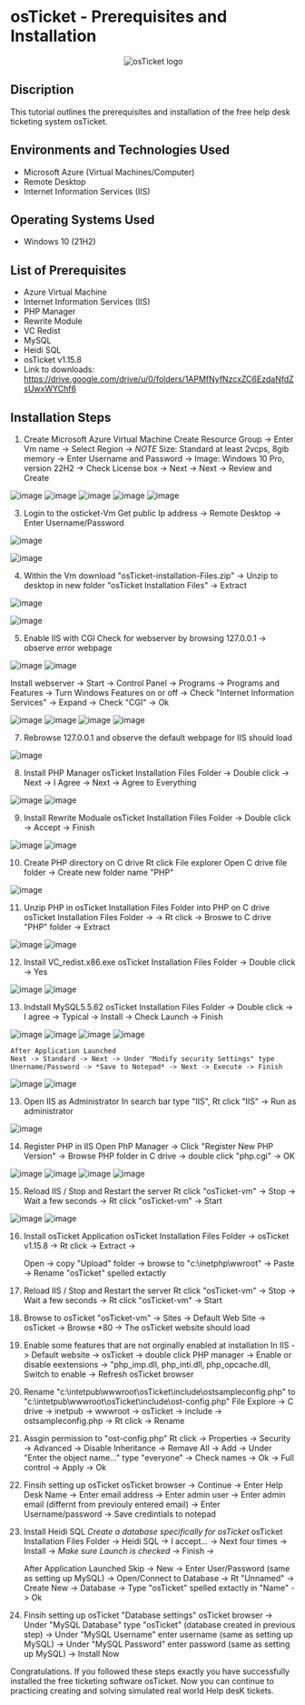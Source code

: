 <h1>osTicket - Prerequisites and Installation</h1>
<p align="center">
<img src="https://i.imgur.com/Clzj7Xs.png" alt="osTicket logo"/>
</p>

<h2>Discription </h2>

This tutorial outlines the prerequisites and installation of the free help desk ticketing system osTicket.<br />

<h2>Environments and Technologies Used</h2>

- Microsoft Azure (Virtual Machines/Computer)
- Remote Desktop
- Internet Information Services (IIS)

<h2>Operating Systems Used </h2>

- Windows 10</b> (21H2)

<h2>List of Prerequisites</h2>

- Azure Virtual Machine
- Internet Information Services (IIS)
- PHP Manager
- Rewrite Module
- VC Redist
- MySQL
- Heidi SQL
- osTicket v1.15.8
- Link to downloads: https://drive.google.com/drive/u/0/folders/1APMfNyfNzcxZC6EzdaNfdZsUwxWYChf6


<h2>Installation Steps</h2>

1. Create Microsoft Azure Virtual Machine
   Create Resource Group -> Enter Vm name -> Select Region -> *NOTE* Size: Standard at least 2vcps,  8gib memory -> Enter Username and Password -> Image: Windows 10 Pro, version 22H2 -> Check
   License box -> Next -> Next -> Review and Create
   
![image](https://github.com/user-attachments/assets/9cb237c3-6697-484c-9e0f-ee614a364e0d)
![image](https://github.com/user-attachments/assets/8cbff11c-ba51-4a95-8463-b4bc988cc181)
![image](https://github.com/user-attachments/assets/a37a11a0-2111-4a22-a556-4348b22aa72c)
![image](https://github.com/user-attachments/assets/a1707ac4-9016-4e69-a393-fa0f151759e4)
![image](https://github.com/user-attachments/assets/f97859cb-d393-4ea9-83f8-27d4aa721b11)

3. Login  to the osticket-Vm
   Get public Ip address -> Remote Desktop -> Enter Username/Password

![image](https://github.com/user-attachments/assets/7cfc5936-8abf-407e-b10b-f896f5d0c434)

![image](https://github.com/user-attachments/assets/6c574e4c-84d4-4f5a-8211-14696f62d759)

4. Within the Vm download "osTicket-installation-Files.zip" -> Unzip to desktop in new folder "osTicket Installation Files" -> Extract

![image](https://github.com/user-attachments/assets/41c20a8d-68d0-4e3a-a47c-465ce2c7efa3)

![image](https://github.com/user-attachments/assets/2b9b48c0-1628-4f82-a3e0-cf4791e331e7)

5. Enable IIS with CGI
   Check for webserver by browsing 127.0.0.1 -> observe error webpage
   
![image](https://github.com/user-attachments/assets/242180c7-4e08-4557-87a5-a6e4ffcbf56c)
![image](https://github.com/user-attachments/assets/75955188-d47a-4df2-a7a7-1fa7f10efbd7)

   Install webserver -> Start -> Control Panel -> Programs -> Programs and Features -> Turn Windows Features on or off -> Check "Internet Information Services" -> Expand -> Check "CGI" -> Ok

![image](https://github.com/user-attachments/assets/9682ce29-751a-4c25-92c4-07a44768fb87)
![image](https://github.com/user-attachments/assets/dd1313e4-8ba1-4d7c-b7b0-ff18146fb9ae)
![image](https://github.com/user-attachments/assets/90784a04-9528-4d19-a171-c07a1ccfaad2)
![image](https://github.com/user-attachments/assets/712f041a-5986-4d88-9bec-20c2abfa6d90)

7. Rebrowse 127.0.0.1 and observe the default webpage for IIS should load

![image](https://github.com/user-attachments/assets/8d5ecd8d-88db-4a4e-8d15-53b6a050e509)

8. Install PHP Manager
   osTicket Installation Files Folder -> Double click -> Next -> I Agree -> Next -> Agree to Everything

![image](https://github.com/user-attachments/assets/bae74334-e962-46e5-b3f7-eaf0764d04f4)
![image](https://github.com/user-attachments/assets/8d7f46f6-9070-4c66-9e75-e375dba156ac)


9. Install Rewrite Moduale
   osTicket Installation Files Folder -> Double click -> Accept -> Finish

![image](https://github.com/user-attachments/assets/1ae9065b-ec0c-4594-a79e-ac671b0a9c4a)
![image](https://github.com/user-attachments/assets/8b3a1f5c-6427-4bc4-9167-60f164096a3e)

10. Create PHP directory on C drive
   Rt click File explorer Open C drive file folder -> Create new folder name "PHP"

![image](https://github.com/user-attachments/assets/63e01625-8348-436e-ad78-f6e4cedcd095)

11. Unzip PHP in osTicket Installation Files Folder into PHP on C drive
    osTicket Installation Files Folder -> -> Rt click -> Broswe to C drive "PHP" folder -> Extract 

![image](https://github.com/user-attachments/assets/7e2dbc54-5698-4095-ac2c-dcd4a55d9368)
![image](https://github.com/user-attachments/assets/9d4361ec-36d4-41cc-9c10-93dfb6b08355)

12. Install VC_redist.x86.exe
   osTicket Installation Files Folder -> Double click -> Yes

![image](https://github.com/user-attachments/assets/bb95ae4b-b8a7-4a3c-a9b9-187a6b7185a0)
![image](https://github.com/user-attachments/assets/492d0324-89ec-4a2d-9865-8f2958cfa159)

13. Indstall MySQL5.5.62
    osTicket Installation Files Folder -> Double click -> I agree -> Typical -> Install -> Check Launch -> Finish

![image](https://github.com/user-attachments/assets/3741db6d-85c4-40d0-93cf-74d7f9015a86)
![image](https://github.com/user-attachments/assets/2a09d0e1-8342-4ad6-927b-59e3260d3dba)
![image](https://github.com/user-attachments/assets/f5db121f-645a-47bc-82ef-c8894d184dde)
![image](https://github.com/user-attachments/assets/dcbe9b1c-8057-4af9-bd3d-7352b313a38a)

    After Application Launched
    Next -> Standard -> Next -> Under "Modify security Settings" type Unername/Password -> *Save to Notepad* -> Next -> Execute -> Finish

![image](https://github.com/user-attachments/assets/d41bd5fa-9b2c-4bfc-85a9-3861f41277a1)
![image](https://github.com/user-attachments/assets/e9c0699a-8378-4227-a867-a7a78a067bf1)

13. Open IIS as Administrator
    In search bar type "IIS", Rt click "IIS" -> Run as administrator

![image](https://github.com/user-attachments/assets/ed3f8252-1d54-4ad5-b883-1c40310a4191)

14. Register PHP in IIS
    Open PhP Manager -> Click "Register New PHP Version" -> Browse PHP folder in C drive -> double click "php.cgi" -> OK

![image](https://github.com/user-attachments/assets/e5a653db-2afc-4c9c-a00c-7139fc8dd63e)
![image](https://github.com/user-attachments/assets/503b79e0-dc67-4185-89ed-c82a025b5aec)
![image](https://github.com/user-attachments/assets/1a39de9e-0528-4350-afe8-5375451c7cb2)
![image](https://github.com/user-attachments/assets/d82c7071-0edb-4693-8976-b1d846694213)

15. Reload IIS / Stop and Restart the server
    Rt click "osTicket-vm" -> Stop -> Wait a few seconds -> Rt click "osTicket-vm" -> Start

![image](https://github.com/user-attachments/assets/ebfd0dc7-6152-471e-b738-4ce2e6073b29)
![image](https://github.com/user-attachments/assets/c78123b8-ff85-47bc-a97a-4575f7c39f1a)

16. Install osTicket Application
    osTicket Installation Files Folder -> osTicket v1.15.8 -> Rt click -> Extract ->

    Open ->  copy "Upload" folder -> browse to "c:\inetphp\wwroot" -> Paste -> Rename "osTicket" spelled extactly

18. Reload IIS / Stop and Restart the server
    Rt click "osTicket-vm" -> Stop -> Wait a few seconds -> Rt click "osTicket-vm" -> Start

19. Browse to osTicket
    "osTicket-vm" -> Sites -> Default Web Site -> osTicket -> Browse *80 -> The osTicket website should load

20. Enable some features that are not orginally enabled at installation
    In IIS -> Default website -> osTicket -> double click PHP manager -> Enable or disable eextensions -> "php_imp.dll, php_inti.dll, php_opcache.dll, Switch to enable -> Refresh osTicket browser

21. Rename "c:\intetpub\wwwroot\osTicket\include\ostsampleconfig.php" to "c:\intetpub\wwwroot\osTicket\include\ost-config.php"
    File Explore -> C drive -> inetpub -> wwwroot -> osTicket -> include -> ostsampleconfig.php -> Rt click -> Rename

22. Assgin permission to "ost-config.php"
    Rt click -> Properties -> Security -> Advanced -> Disable Inheritance -> Remave All -> Add -> Under "Enter the object name..." type "everyone" -> Check names -> Ok -> Full control -> Apply -> Ok

23. Finsih setting up osTicket
    osTicket browser -> Continue -> Enter Help Desk Name -> Enter email address -> Enter admin user -> Enter admin email (differnt from previouly entered email) -> Enter Username/password -> Save credintials to notepad

24. Install Heidi SQL *Create a database specifically for osTicket*
    osTicket Installation Files Folder -> Heidi SQL -> I accept... -> Next four times -> Install -> *Make sure Launch is checked* -> Finish ->

    After Application Launched
    Skip -> New  -> Enter User/Password (same as setting up MySQL) -> Open/Connect to Database -> Rt "Unnamed" -> Create New -> Database -> Type "osTicket" spelled extactly in "Name" -> Ok

25. Finsih setting up osTicket "Database settings"
    osTicket browser ->  Under "MySQL Database" type "osTicket" (database created in previous step) ->  Under "MySQL Username" enter username (same as setting up MySQL) ->  Under "MySQL Password" enter password (same as setting up MySQL) -> Install Now

Congratulations. If you followed these steps exactly you have successfully installed the free ticketing software osTicket. Now you can continue to practicing creating and solving simulated real  world Help desK tickets.
